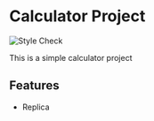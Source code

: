 # Calculator Project

![Style Check](https://github.com/IversonLopez/calculatorRepo/actions/workflows/.yaml/badge.svg)

This is a simple calculator project

## Features
- Replica
 
